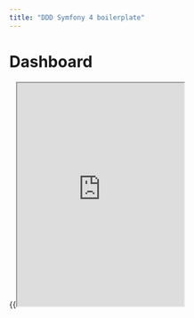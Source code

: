 ```yaml
---
title: "DDD Symfony 4 boilerplate"
---
```


# Dashboard

{{<iframe src="https://fapariciorteam.gitlab.io/ddd-symfony4-boilerplate/coverage/index.html" height="400">}}

# [FIXME]: Add relevant data
